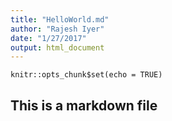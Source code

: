 ```yaml
---
title: "HelloWorld.md"
author: "Rajesh Iyer"
date: "1/27/2017"
output: html_document
---
```


```{r setup, include=FALSE}
knitr::opts_chunk$set(echo = TRUE)
```

## This is a markdown file
